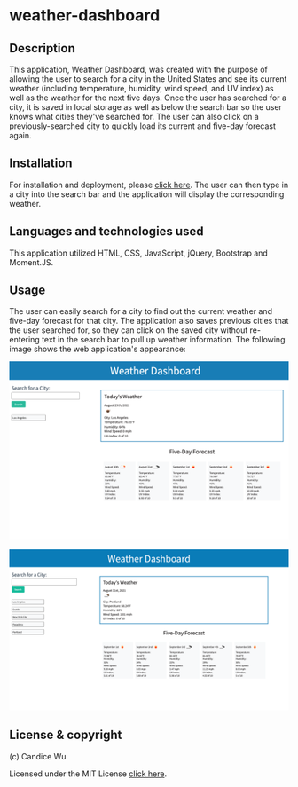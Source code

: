 # weather-dashboard

## Description
This application, Weather Dashboard, was created with the purpose of allowing the user to search for a city in the United States and see its current weather (including temperature, humidity, wind speed, and UV index) as well as the weather for the next five days. Once the user has searched for a city, it is saved in local storage as well as below the search bar so the user knows what cities they've searched for. The user can also click on a previously-searched city to quickly load its current and five-day forecast again. 

## Installation
For installation and deployment, please [click here](https://candiceywu.github.io/weather-dashboard/). The user can then type in a city into the search bar and the application will display the corresponding weather.

## Languages and technologies used
This application utilized HTML, CSS, JavaScript, jQuery, Bootstrap and Moment.JS.

## Usage
The user can easily search for a city to find out the current weather and five-day forecast for that city. The application also saves previous cities that the user searched for, so they can click on the saved city without re-entering text in the search bar to pull up weather information. The following image shows the web application's appearance:

![Candice Wu's Weather Dashboard application includes a search bar on the left with weather information on the right (current and five-day forecast). The cities searched will automatically be saved/displayed on the page so the user can click on the city to reload weather information. The cities will display again if the page is closed/refreshed and opened again.](assets/images/screenshot.png)


![Here is the second image with additional cities:](assets/images/screencapture.png)

## License & copyright

(c) Candice Wu 

Licensed under the MIT License [click here](license).